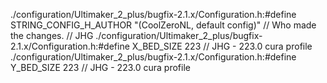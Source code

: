 ./configuration/Ultimaker_2_plus/bugfix-2.1.x/Configuration.h:#define STRING_CONFIG_H_AUTHOR "(CoolZeroNL, default config)" // Who made the changes.    // JHG
./configuration/Ultimaker_2_plus/bugfix-2.1.x/Configuration.h:#define X_BED_SIZE 223      // JHG - 223.0 cura profile
./configuration/Ultimaker_2_plus/bugfix-2.1.x/Configuration.h:#define Y_BED_SIZE 223      // JHG - 223.0 cura profile
